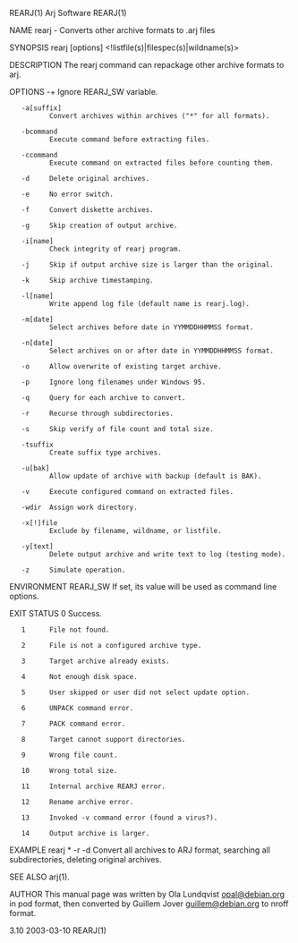 REARJ(1)                                                           Arj Software                                                           REARJ(1)

NAME
       rearj - Converts other archive formats to .arj files

SYNOPSIS
       rearj [options] <!listfile(s)|filespec(s)|wildname(s)>

DESCRIPTION
       The rearj command can repackage other archive formats to arj.

OPTIONS
       -+     Ignore REARJ_SW variable.

       -a[suffix]
              Convert archives within archives ("*" for all formats).

       -bcommand
              Execute command before extracting files.

       -ccommand
              Execute command on extracted files before counting them.

       -d     Delete original archives.

       -e     No error switch.

       -f     Convert diskette archives.

       -g     Skip creation of output archive.

       -i[name]
              Check integrity of rearj program.

       -j     Skip if output archive size is larger than the original.

       -k     Skip archive timestamping.

       -l[name]
              Write append log file (default name is rearj.log).

       -m[date]
              Select archives before date in YYMMDDHHMMSS format.

       -n[date]
              Select archives on or after date in YYMMDDHHMMSS format.

       -o     Allow overwrite of existing target archive.

       -p     Ignore long filenames under Windows 95.

       -q     Query for each archive to convert.

       -r     Recurse through subdirectories.

       -s     Skip verify of file count and total size.

       -tsuffix
              Create suffix type archives.

       -u[bak]
              Allow update of archive with backup (default is BAK).

       -v     Execute configured command on extracted files.

       -wdir  Assign work directory.

       -x[!]file
              Exclude by filename, wildname, or listfile.

       -y[text]
              Delete output archive and write text to log (testing mode).

       -z     Simulate operation.

ENVIRONMENT
       REARJ_SW If set, its value will be used as command line options.

EXIT STATUS
       0      Success.

       1      File not found.

       2      File is not a configured archive type.

       3      Target archive already exists.

       4      Not enough disk space.

       5      User skipped or user did not select update option.

       6      UNPACK command error.

       7      PACK command error.

       8      Target cannot support directories.

       9      Wrong file count.

       10     Wrong total size.

       11     Internal archive REARJ error.

       12     Rename archive error.

       13     Invoked -v command error (found a virus?).

       14     Output archive is larger.

EXAMPLE
       rearj * -r -d
              Convert all archives to ARJ format, searching all subdirectories, deleting original archives.

SEE ALSO
       arj(1).

AUTHOR
       This  manual  page  was  written  by Ola Lundqvist <opal@debian.org> in pod format, then converted by Guillem Jover <guillem@debian.org> to
       nroff format.

3.10                                                                2003-03-10                                                            REARJ(1)

